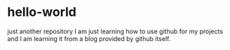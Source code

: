# hello-world
just another repository
I am just learning how to use github for my projects and I am learning it from a blog provided by github itself.
